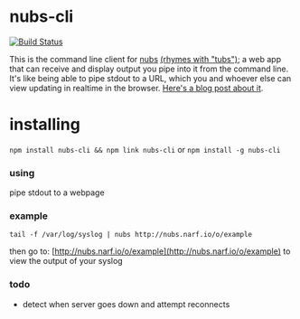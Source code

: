 # nubs-cli

[![Build
Status](https://travis-ci.org/natlownes/nubs-cli.png?branch=master)](https://travis-ci.org/natlownes/nubs-cli)

This is the command line client for [nubs](http://nubs.narf.io/) [(rhymes with
"tubs")](http://www.thefreedictionary.com/nub); a web app that
can receive and display output you pipe into it from the command line.  It's like
being able to pipe stdout to a URL, which you and whoever else can view updating
in realtime in the browser.  [Here's a blog post about it](http://blog.narf.io/2013/07/22/nubs.narf.io-pipe-output-from-the-command-line-to-a-url/).

# installing

`npm install nubs-cli && npm link nubs-cli` or `npm install -g nubs-cli`

### using

pipe stdout to a webpage

### example

`tail -f /var/log/syslog | nubs http://nubs.narf.io/o/example`

then go to:  [http://nubs.narf.io/o/example](http://nubs.narf.io/o/example) to
view the output of your syslog

### todo
* detect when server goes down and attempt reconnects


